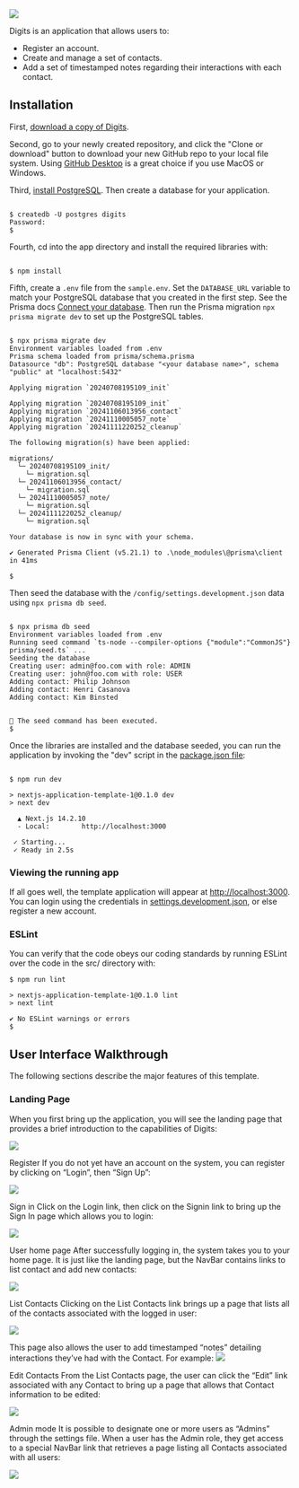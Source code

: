 <img src="doc/landing.png">

Digits is an application that allows users to:

- Register an account.
- Create and manage a set of contacts.
- Add a set of timestamped notes regarding their interactions with each contact.

## Installation

First, [download a copy of Digits](https://github.com/nwarias003/digits). 

Second, go to your newly created repository, and click the "Clone or download" button to download your new GitHub repo to your local file system. Using [GitHub Desktop](https://desktop.github.com/) is a great choice if you use MacOS or Windows.

Third, [install PostgreSQL](https://www.postgresql.org/download/). Then create a database for your application.

```

$ createdb -U postgres digits
Password:
$

```

Fourth, cd into the app directory and install the required libraries with:

```

$ npm install

```

Fifth, create a `.env` file from the `sample.env`. Set the `DATABASE_URL` variable to match your PostgreSQL database that you created in the first step. See the Prisma docs [Connect your database](https://www.prisma.io/docs/getting-started/setup-prisma/add-to-existing-project/relational-databases/connect-your-database-typescript-postgresql). Then run the Prisma migration `npx prisma migrate dev` to set up the PostgreSQL tables.

```

$ npx prisma migrate dev
Environment variables loaded from .env
Prisma schema loaded from prisma/schema.prisma
Datasource "db": PostgreSQL database "<your database name>", schema "public" at "localhost:5432"

Applying migration `20240708195109_init`

Applying migration `20240708195109_init`
Applying migration `20241106013956_contact`
Applying migration `20241110005057_note`
Applying migration `20241111220252_cleanup`

The following migration(s) have been applied:

migrations/
  └─ 20240708195109_init/
    └─ migration.sql
  └─ 20241106013956_contact/
    └─ migration.sql
  └─ 20241110005057_note/
    └─ migration.sql
  └─ 20241111220252_cleanup/
    └─ migration.sql

Your database is now in sync with your schema.

✔ Generated Prisma Client (v5.21.1) to .\node_modules\@prisma\client in 41ms

$

```

Then seed the database with the `/config/settings.development.json` data using `npx prisma db seed`.

```

$ npx prisma db seed
Environment variables loaded from .env
Running seed command `ts-node --compiler-options {"module":"CommonJS"} prisma/seed.ts` ...
Seeding the database
Creating user: admin@foo.com with role: ADMIN
Creating user: john@foo.com with role: USER
Adding contact: Philip Johnson
Adding contact: Henri Casanova
Adding contact: Kim Binsted


🌱 The seed command has been executed.
$

```

Once the libraries are installed and the database seeded, you can run the application by invoking the "dev" script in the [package.json file](https://github.com/nwarias003/digits/blob/main/package.json):

```

$ npm run dev

> nextjs-application-template-1@0.1.0 dev
> next dev

  ▲ Next.js 14.2.10
  - Local:        http://localhost:3000

 ✓ Starting...
 ✓ Ready in 2.5s

```

### Viewing the running app

If all goes well, the template application will appear at [http://localhost:3000](http://localhost:3000). You can login using the credentials in [settings.development.json](https://github.com/ics-software-engineering/nextjs-application-template/blob/main/config/settings.development.json), or else register a new account.

### ESLint

You can verify that the code obeys our coding standards by running ESLint over the code in the src/ directory with:

```
$ npm run lint

> nextjs-application-template-1@0.1.0 lint
> next lint

✔ No ESLint warnings or errors
$
```

## User Interface Walkthrough

The following sections describe the major features of this template.

### Landing Page

When you first bring up the application, you will see the landing page that provides a brief introduction to the capabilities of Digits:

<img src="doc/landing.png">


Register
If you do not yet have an account on the system, you can register by clicking on “Login”, then “Sign Up”:

<img src="doc/signup.png">

Sign in
Click on the Login link, then click on the Signin link to bring up the Sign In page which allows you to login:

<img src="doc/signin.png">

User home page
After successfully logging in, the system takes you to your home page. It is just like the landing page, but the NavBar contains links to list contact and add new contacts:

<img src="doc/signin.png">


List Contacts
Clicking on the List Contacts link brings up a page that lists all of the contacts associated with the logged in user:

<img src="doc/contacts.png">


This page also allows the user to add timestamped “notes” detailing interactions they’ve had with the Contact. For example:
<img src="doc/note.png">

Edit Contacts
From the List Contacts page, the user can click the “Edit” link associated with any Contact to bring up a page that allows that Contact information to be edited:

<img src="doc/edit.png">

Admin mode
It is possible to designate one or more users as “Admins” through the settings file. When a user has the Admin role, they get access to a special NavBar link that retrieves a page listing all Contacts associated with all users:

<img src="doc/admin.png">
